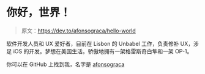 # 你好，世界！

> 原文：<https://dev.to/afonsograca/hello-world>

软件开发人员和 UX 爱好者，目前在 Lisbon 的 Unbabel 工作，负责修补 UX，涉足 iOS 的开发。梦想在美国生活。骄傲地拥有一架格雷斯奇白隼和一架 OP-1。

你可以在 GitHub 上找到我，名字是 [afonsograca](https://github.com/afonsograca)